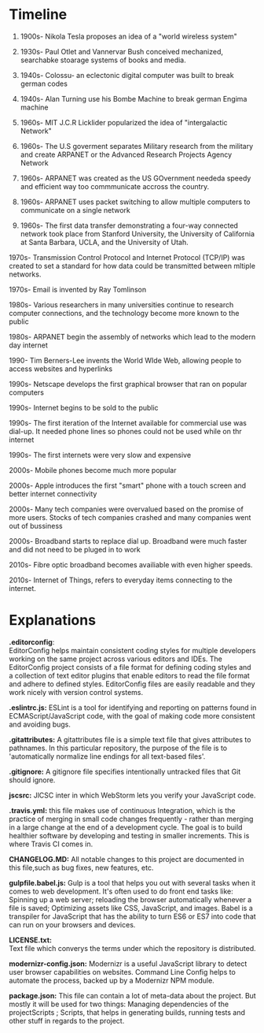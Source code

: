 
# Timeline

1. 1900s- Nikola Tesla proposes an idea of a "world wireless system"

1. 1930s- Paul Otlet and Vannervar Bush conceived mechanized, searchabke stoarage systems of books and media.

1. 1940s- Colossu- an eclectonic digital computer was built to break german codes

2. 1940s- Alan Turning use his Bombe Machine to break german Engima  machine

5. 1960s- MIT J.C.R Licklider popularized the idea of "intergalactic Network"

6. 1960s- The U.S goverment separates Military research from the military and create ARPANET or the Advanced Research Projects Agency Network

7. 1960s- ARPANET was created as the US GOvernment neededa speedy and efficient way too commmunicate accross the country.

8. 1960s- ARPANET uses packet switching to allow multiple computers to communicate on a single network

9. 1960s- The first data transfer demonstrating a four-way connected network took place from Stanford University, the University of California at Santa Barbara, UCLA, and the University of Utah.

1970s- Transmission Control Protocol and Internet Protocol (TCP/IP) was created to set a standard for how data could be transmitted between mltiple networks.

1970s- Email is invented by Ray Tomlinson 

1980s- Various researchers in many universities continue to research computer connections, and the technology become more known to the public

1980s- ARPANET begin the assembly of networks which lead to the modern day internet

1990- Tim Berners-Lee invents the World WIde Web, allowing people to access websites and hyperlinks

1990s- Netscape develops the first graphical browser that ran on popular computers

1990s- Internet begins to be sold to the public

1990s- The first iteration of the Internet available for commercial use was dial-up. It needed phone lines so phones could not be used while on thr internet

1990s- The first internets were very slow and expensive

2000s- Mobile phones become much more popular

2000s- Apple introduces the first "smart" phone with a touch screen and better internet connectivity

2000s- Many tech companies were overvalued based on the promise of more users. Stocks of tech companies crashed and many companies went out of bussiness

2000s- Broadband starts to replace dial up. Broadband were much faster and did not need to be pluged in to work

2010s- Fibre optic broadband becomes availiable with even higher speeds.

2010s- Internet of Things, refers to everyday items connecting to the internet.

# Explanations

**.editorconfig**:  
EditorConfig helps maintain consistent coding styles for multiple developers working on the same project across various
editors and IDEs. The EditorConfig project consists of a file format for defining coding styles and a collection of text
editor plugins that enable editors to read the file format and adhere to defined styles. EditorConfig files are easily 
readable and they work nicely with version control systems.

**.eslintrc.js:**
ESLint is a tool for identifying and reporting on patterns found in ECMAScript/JavaScript code, with the goal of making 
code more consistent and avoiding bugs. 

**.gitattributes:**
A gitattributes file is a simple text file that gives attributes to pathnames. In this particular repository,
the purpose of the file is to 'automatically normalize line endings for all text-based files'.

**.gitignore:**
A gitignore file specifies intentionally untracked files that Git should ignore.

**jscsrc:**
JlCSC inter in which WebStorm lets you verify your JavaScript code.

**.travis.yml:**
this file makes use of continuous Integration, which is the practice of merging in small code changes frequently -
rather than merging in a large change at the end of a development cycle. The goal is to build healthier software by
developing and testing in smaller increments. This is where Travis CI comes in.

**CHANGELOG.MD:**
All notable changes to this project are documented in this file,such as bug fixes, new features, etc.

**gulpfile.babel.js:**
Gulp is a tool that helps you out with several tasks when it comes to web development. It's often used to do front end 
tasks like: Spinning up a web server; reloading the browser automatically whenever a file is saved; Optimizing assets 
like CSS, JavaScript, and images. Babel is a transpiler for JavaScript that has the ability to turn ES6 or ES7 into 
code that can run on your browsers and devices.

**LICENSE.txt:**                      
Text file which converys the terms under which the repository is distributed.

**modernizr-config.json:**
Modernizr is a useful JavaScript library to detect user browser capabilities on websites. Command Line Config helps to
automate the process, backed up by a Modernizr NPM module. 

**package.json:**
This file can contain a lot of meta-data about the project. But mostly it will be used for two things:
Managing dependencies of the projectScripts ; Scripts, that helps in generating builds, running tests and other stuff
in regards to the project.

  
